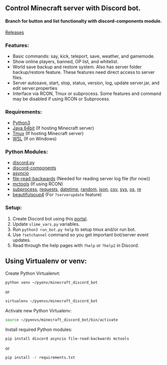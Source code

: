 ## Control Minecraft server with Discord bot.
#### Branch for button and list functionalty with discord-components module.

[Releases](https://github.com/0n1udra/slime_server/releases)


### Features:
- Basic commands: say, kick, teleport, save, weather, and gamemode.
- Show online players, banned, OP list, and whitelist.
- World save backup and restore system. Also has server folder backup/restore feature. These features need direct access to server files.
- Server autosave, start, stop, status, version, log, update server.jar, and edit server.properties
- Interface via RCON, Tmux or subprocess. Some features and command may be disabled if using RCON or Subprocess.

### Requirements:
- [Python3](https://www.python.org/)
- [Java 64bit](https://www.java.com/en/download/linux_manual.jsp) (If hosting Minecraft server)
- [Tmux](https://github.com/tmux/tmux/wiki) (If hosting Minecraft server)
- [WSL](https://docs.microsoft.com/en-us/windows/wsl/install-win10) (If on Windows)

### Python Modules:
- [discord.py](https://github.com/Rapptz/discord.py)
- [discord-components](https://pypi.org/project/discord-components/)
- [asyncio](https://docs.python.org/3/library/asyncio.html)
- [file-read-backwards](https://pypi.org/project/file-read-backwards/) (Needed for reading server log file (for now))
- [mctools](https://pypi.org/project/mctools/) (If using RCON)
- [subprocess](https://docs.python.org/3/library/subprocess.html), [requests](https://pypi.org/project/requests/), [datetime](https://docs.python.org/3/library/datetime.html), [random](https://docs.python.org/3/library/random.html), [json](https://docs.python.org/3/library/json.html), [csv](https://docs.python.org/3/library/csv.html), [sys](https://docs.python.org/3/library/sys.html), [os](https://docs.python.org/3/library/os.html), [re](https://docs.python.org/3/library/re.html)
- [beautifulsoup4](https://pypi.org/project/beautifulsoup4/) (For `?serverupdate` feature)


### Setup:
1. Create Discord bot using this [portal](https://discord.com/developers/applications).
2. Update `slime_vars.py` variables.
3. Run `python3 run_bot.py help` to setup tmux and/or run bot.
4. Use `?setchannel` command so you get important bot/server event updates.
5. Read through the help pages with `?help` or `?help2` in Discord.

## Using Virtualenv or venv:
Create Python Virtualenvt:
```bash
python venv ~/pyenv/minecraft_discord_bot
```
or
```bash
virtualenv ~/pyenvs/minecraft_discord_bot

```
Activate new Python Virtualenv:
```bash
source ~/pyenvs/minecraft_discord_bot/bin/activate
```
Install required Python modules:
```bash
pip install discord asyncio file-read-backwards mctools
```
or
```bash
pip install -r requirements.txt
```

